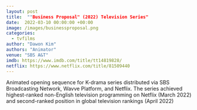 ```yaml
---
layout: post
title:  ""Business Proposal" (2022) Television Series"
date:  2022-03-10 00:00:00 +00:00
image: /images/businessproposal.png
categories:
  - tvfilms
author: "Dawon Kim"
authors: "Animator"
venue: "SBS A&T"
imdb: https://www.imdb.com/title/tt14819828/
netflix: https://www.netflix.com/title/81509440
---
```

Animated opening sequence for K-drama series distributed via SBS Broadcasting Network, Wavve Platform, and Netflix.
The series achieved highest-ranked non-English television programming on Netflix (March 2022) and second-ranked position
in global television rankings (April 2022)